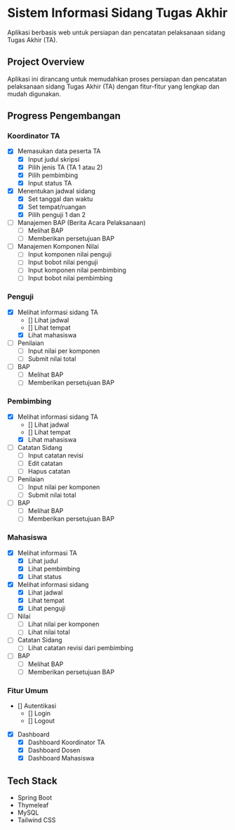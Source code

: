 # Sistem Informasi Sidang Tugas Akhir

Aplikasi berbasis web untuk persiapan dan pencatatan pelaksanaan sidang Tugas Akhir (TA).

## Project Overview
Aplikasi ini dirancang untuk memudahkan proses persiapan dan pencatatan pelaksanaan sidang Tugas Akhir (TA) dengan fitur-fitur yang lengkap dan mudah digunakan.

## Progress Pengembangan

### Koordinator TA
- [x] Memasukan data peserta TA
  - [x] Input judul skripsi
  - [x] Pilih jenis TA (TA 1 atau 2)
  - [x] Pilih pembimbing
  - [x] Input status TA
- [x] Menentukan jadwal sidang
  - [x] Set tanggal dan waktu
  - [x] Set tempat/ruangan
  - [x] Pilih penguji 1 dan 2
- [ ] Manajemen BAP (Berita Acara Pelaksanaan)
  - [ ] Melihat BAP
  - [ ] Memberikan persetujuan BAP
- [ ] Manajemen Komponen Nilai
  - [ ] Input komponen nilai penguji
  - [ ] Input bobot nilai penguji
  - [ ] Input komponen nilai pembimbing
  - [ ] Input bobot nilai pembimbing

### Penguji
- [x] Melihat informasi sidang TA
  - [] Lihat jadwal
  - [] Lihat tempat
  - [x] Lihat mahasiswa
- [ ] Penilaian
  - [ ] Input nilai per komponen
  - [ ] Submit nilai total
- [ ] BAP
  - [ ] Melihat BAP
  - [ ] Memberikan persetujuan BAP

### Pembimbing
- [x] Melihat informasi sidang TA
  - [] Lihat jadwal
  - [] Lihat tempat
  - [x] Lihat mahasiswa
- [ ] Catatan Sidang
  - [ ] Input catatan revisi
  - [ ] Edit catatan
  - [ ] Hapus catatan
- [ ] Penilaian
  - [ ] Input nilai per komponen
  - [ ] Submit nilai total
- [ ] BAP
  - [ ] Melihat BAP
  - [ ] Memberikan persetujuan BAP

### Mahasiswa
- [x] Melihat informasi TA
  - [x] Lihat judul
  - [x] Lihat pembimbing
  - [x] Lihat status
- [x] Melihat informasi sidang
  - [x] Lihat jadwal
  - [x] Lihat tempat
  - [x] Lihat penguji
- [ ] Nilai
  - [ ] Lihat nilai per komponen
  - [ ] Lihat nilai total
- [ ] Catatan Sidang
  - [ ] Lihat catatan revisi dari pembimbing
- [ ] BAP
  - [ ] Melihat BAP
  - [ ] Memberikan persetujuan BAP

### Fitur Umum
- [] Autentikasi
  - [] Login
  - [] Logout
- [x] Dashboard
  - [x] Dashboard Koordinator TA
  - [x] Dashboard Dosen
  - [x] Dashboard Mahasiswa

## Tech Stack
- Spring Boot
- Thymeleaf
- MySQL
- Tailwind CSS